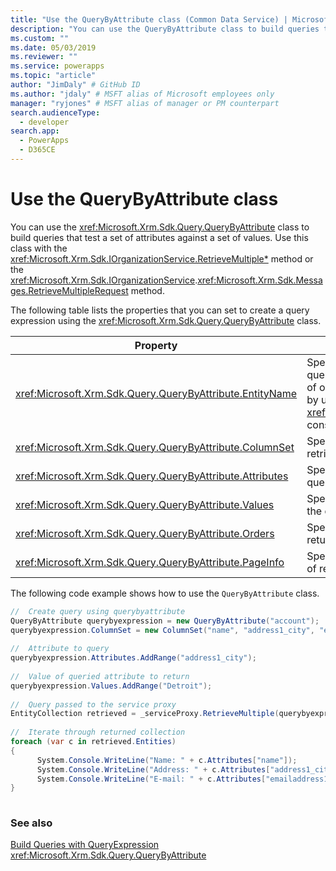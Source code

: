 ```yaml
---
title: "Use the QueryByAttribute class (Common Data Service) | Microsoft Docs" # Intent and product brand in a unique string of 43-59 chars including spaces
description: "You can use the QueryByAttribute class to build queries that test a set of attributes against a set of values"
ms.custom: ""
ms.date: 05/03/2019
ms.reviewer: ""
ms.service: powerapps
ms.topic: "article"
author: "JimDaly" # GitHub ID
ms.author: "jdaly" # MSFT alias of Microsoft employees only
manager: "ryjones" # MSFT alias of manager or PM counterpart
search.audienceType: 
  - developer
search.app: 
  - PowerApps
  - D365CE
---
```


# Use the QueryByAttribute class

You can use the <xref:Microsoft.Xrm.Sdk.Query.QueryByAttribute> class to build queries that test a set of attributes against a set of values. Use this class with the <xref:Microsoft.Xrm.Sdk.IOrganizationService.RetrieveMultiple*> method or the <xref:Microsoft.Xrm.Sdk.IOrganizationService>.<xref:Microsoft.Xrm.Sdk.Messages.RetrieveMultipleRequest> method.
  
 The following table lists the properties that you can set to create a query expression using the <xref:Microsoft.Xrm.Sdk.Query.QueryByAttribute> class.  
  
|Property|Description|  
|--------------|-----------------|  
|<xref:Microsoft.Xrm.Sdk.Query.QueryByAttribute.EntityName>|Specifies which type of entity is retrieved. A query expression can only retrieve a collection of one entity type. You can also pass this value by using the <xref:Microsoft.Xrm.Sdk.Query.QueryExpression> constructor.|  
|<xref:Microsoft.Xrm.Sdk.Query.QueryByAttribute.ColumnSet>|Specifies the set of attributes (columns) to retrieve.|  
|<xref:Microsoft.Xrm.Sdk.Query.QueryByAttribute.Attributes>|Specifies the set of attributes selected in the query.|  
|<xref:Microsoft.Xrm.Sdk.Query.QueryByAttribute.Values>|Specifies the attribute values to look for when the query is executed.|  
|<xref:Microsoft.Xrm.Sdk.Query.QueryByAttribute.Orders>|Specifies the order in which the records are returned from the query.|  
|<xref:Microsoft.Xrm.Sdk.Query.QueryByAttribute.PageInfo>|Specifies the number of pages and the number of records per page returned from the query.|  
  
 The following code example shows how to use the `QueryByAttribute` class.  
  
```csharp  
//  Create query using querybyattribute      
QueryByAttribute querybyexpression = new QueryByAttribute("account");      
querybyexpression.ColumnSet = new ColumnSet("name", "address1_city", "emailaddress1");  
  
//  Attribute to query      
querybyexpression.Attributes.AddRange("address1_city");  
  
//  Value of queried attribute to return      
querybyexpression.Values.AddRange("Detroit");      
  
//  Query passed to the service proxy      
EntityCollection retrieved = _serviceProxy.RetrieveMultiple(querybyexpression);     
  
//  Iterate through returned collection      
foreach (var c in retrieved.Entities)      
{  
      System.Console.WriteLine("Name: " + c.Attributes["name"]);  
      System.Console.WriteLine("Address: " + c.Attributes["address1_city"]);        
      System.Console.WriteLine("E-mail: " + c.Attributes["emailaddress1"]);      
}  
  
```  
  
### See also  
 [Build Queries with QueryExpression](build-queries-with-queryexpression.md)   
 <xref:Microsoft.Xrm.Sdk.Query.QueryByAttribute>